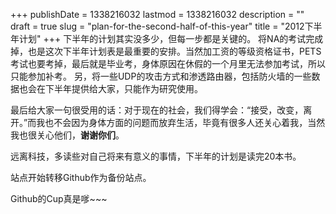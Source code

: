 +++
publishDate = 1338216032
lastmod = 1338216032
description = ""
draft = true
slug = "plan-for-the-second-half-of-this-year"
title = "2012下半年计划"
+++
下半年的计划其实没多少，但每一步都是关键的。
将NA的考试完成掉，也是这次下半年计划表是最重要的安排。当然加工资的等级资格证书，PETS考试也要考掉，最后就是毕业考，身体原因在休假的一个月里无法参加考试，所以只能参加补考。
另，将一些UDP的攻击方式和渗透路由器，包括防火墙的一些数据也会在下半年提供给大家，只能作为研究使用。

最后给大家一句很受用的话：对于现在的社会，我们得学会：“接受，改变，离开。”而我也不会因为身体方面的问题而放弃生活，毕竟有很多人还关心着我，当然我也很关心他们，<b>谢谢你们</b>。

远离科技，多读些对自己将来有意义的事情，下半年的计划是读完20本书。

站点开始转移Github作为备份站点。

Github的Cup真是嗲~~~